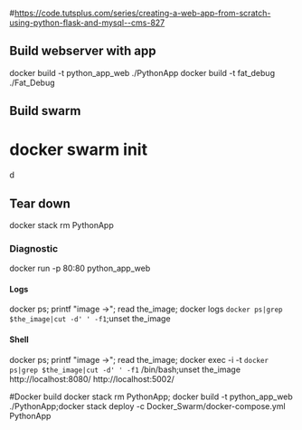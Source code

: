 #https://code.tutsplus.com/series/creating-a-web-app-from-scratch-using-python-flask-and-mysql--cms-827

## Build webserver with app
docker build -t python_app_web ./PythonApp
docker build -t fat_debug ./Fat_Debug
      
## Build swarm
# docker swarm init
d    
    
## Tear down
docker stack rm PythonApp

### Diagnostic
docker run -p 80:80 python_app_web
#### Logs
docker ps; printf "image ->"; read the_image; docker logs `docker ps|grep $the_image|cut -d' ' -f1`;unset the_image
#### Shell
docker ps; printf "image ->"; read the_image; docker exec -i -t `docker ps|grep $the_image|cut -d' ' -f1` /bin/bash;unset the_image
http://localhost:8080/
http://localhost:5002/


#Docker build
docker stack rm PythonApp; docker build -t python_app_web ./PythonApp;docker stack deploy -c Docker_Swarm/docker-compose.yml PythonApp
